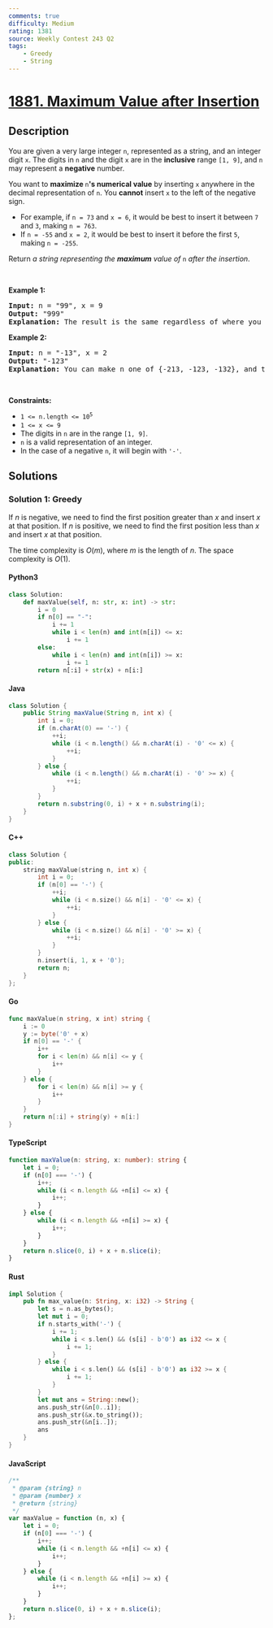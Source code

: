 ```yaml
---
comments: true
difficulty: Medium
rating: 1381
source: Weekly Contest 243 Q2
tags:
    - Greedy
    - String
---
```


<!-- problem:start -->

# [1881. Maximum Value after Insertion](https://leetcode.com/problems/maximum-value-after-insertion)

## Description

<!-- description:start -->

<p>You are given a very large integer <code>n</code>, represented as a string,​​​​​​ and an integer digit <code>x</code>. The digits in <code>n</code> and the digit <code>x</code> are in the <strong>inclusive</strong> range <code>[1, 9]</code>, and <code>n</code> may represent a <b>negative</b> number.</p>

<p>You want to <strong>maximize </strong><code>n</code><strong>&#39;s numerical value</strong> by inserting <code>x</code> anywhere in the decimal representation of <code>n</code>​​​​​​. You <strong>cannot</strong> insert <code>x</code> to the left of the negative sign.</p>

<ul>
	<li>For example, if <code>n = 73</code> and <code>x = 6</code>, it would be best to insert it between <code>7</code> and <code>3</code>, making <code>n = 763</code>.</li>
	<li>If <code>n = -55</code> and <code>x = 2</code>, it would be best to insert it before the first <code>5</code>, making <code>n = -255</code>.</li>
</ul>

<p>Return <em>a string representing the <strong>maximum</strong> value of </em><code>n</code><em>​​​​​​ after the insertion</em>.</p>

<p>&nbsp;</p>
<p><strong class="example">Example 1:</strong></p>

<pre>
<strong>Input:</strong> n = &quot;99&quot;, x = 9
<strong>Output:</strong> &quot;999&quot;
<strong>Explanation:</strong> The result is the same regardless of where you insert 9.
</pre>

<p><strong class="example">Example 2:</strong></p>

<pre>
<strong>Input:</strong> n = &quot;-13&quot;, x = 2
<strong>Output:</strong> &quot;-123&quot;
<strong>Explanation:</strong> You can make n one of {-213, -123, -132}, and the largest of those three is -123.
</pre>

<p>&nbsp;</p>
<p><strong>Constraints:</strong></p>

<ul>
	<li><code>1 &lt;= n.length &lt;= 10<sup>5</sup></code></li>
	<li><code>1 &lt;= x &lt;= 9</code></li>
	<li>The digits in <code>n</code>​​​ are in the range <code>[1, 9]</code>.</li>
	<li><code>n</code> is a valid representation of an integer.</li>
	<li>In the case of a negative <code>n</code>,​​​​​​ it will begin with <code>&#39;-&#39;</code>.</li>
</ul>

<!-- description:end -->

## Solutions

<!-- solution:start -->

### Solution 1: Greedy

If $n$ is negative, we need to find the first position greater than $x$ and insert $x$ at that position. If $n$ is positive, we need to find the first position less than $x$ and insert $x$ at that position.

The time complexity is $O(m)$, where $m$ is the length of $n$. The space complexity is $O(1)$.

<!-- tabs:start -->

#### Python3

```python
class Solution:
    def maxValue(self, n: str, x: int) -> str:
        i = 0
        if n[0] == "-":
            i += 1
            while i < len(n) and int(n[i]) <= x:
                i += 1
        else:
            while i < len(n) and int(n[i]) >= x:
                i += 1
        return n[:i] + str(x) + n[i:]
```

#### Java

```java
class Solution {
    public String maxValue(String n, int x) {
        int i = 0;
        if (n.charAt(0) == '-') {
            ++i;
            while (i < n.length() && n.charAt(i) - '0' <= x) {
                ++i;
            }
        } else {
            while (i < n.length() && n.charAt(i) - '0' >= x) {
                ++i;
            }
        }
        return n.substring(0, i) + x + n.substring(i);
    }
}
```

#### C++

```cpp
class Solution {
public:
    string maxValue(string n, int x) {
        int i = 0;
        if (n[0] == '-') {
            ++i;
            while (i < n.size() && n[i] - '0' <= x) {
                ++i;
            }
        } else {
            while (i < n.size() && n[i] - '0' >= x) {
                ++i;
            }
        }
        n.insert(i, 1, x + '0');
        return n;
    }
};
```

#### Go

```go
func maxValue(n string, x int) string {
	i := 0
	y := byte('0' + x)
	if n[0] == '-' {
		i++
		for i < len(n) && n[i] <= y {
			i++
		}
	} else {
		for i < len(n) && n[i] >= y {
			i++
		}
	}
	return n[:i] + string(y) + n[i:]
}
```

#### TypeScript

```ts
function maxValue(n: string, x: number): string {
    let i = 0;
    if (n[0] === '-') {
        i++;
        while (i < n.length && +n[i] <= x) {
            i++;
        }
    } else {
        while (i < n.length && +n[i] >= x) {
            i++;
        }
    }
    return n.slice(0, i) + x + n.slice(i);
}
```

#### Rust

```rust
impl Solution {
    pub fn max_value(n: String, x: i32) -> String {
        let s = n.as_bytes();
        let mut i = 0;
        if n.starts_with('-') {
            i += 1;
            while i < s.len() && (s[i] - b'0') as i32 <= x {
                i += 1;
            }
        } else {
            while i < s.len() && (s[i] - b'0') as i32 >= x {
                i += 1;
            }
        }
        let mut ans = String::new();
        ans.push_str(&n[0..i]);
        ans.push_str(&x.to_string());
        ans.push_str(&n[i..]);
        ans
    }
}
```

#### JavaScript

```js
/**
 * @param {string} n
 * @param {number} x
 * @return {string}
 */
var maxValue = function (n, x) {
    let i = 0;
    if (n[0] === '-') {
        i++;
        while (i < n.length && +n[i] <= x) {
            i++;
        }
    } else {
        while (i < n.length && +n[i] >= x) {
            i++;
        }
    }
    return n.slice(0, i) + x + n.slice(i);
};
```

<!-- tabs:end -->

<!-- solution:end -->

<!-- problem:end -->
